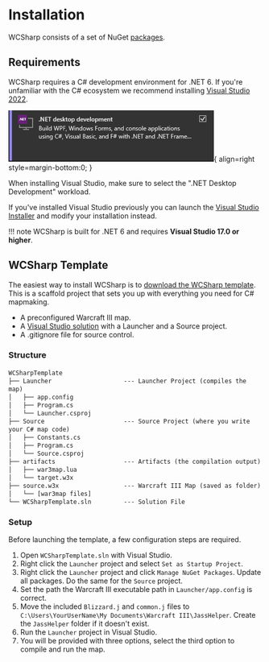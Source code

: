 # Installation

WCSharp consists of a set of NuGet [packages](https://www.nuget.org/profiles/Orden).

## Requirements

WCSharp requires a C# development environment for .NET 6. If you're unfamiliar with the C# ecosystem we recommend installing [Visual Studio 2022](https://visualstudio.microsoft.com/vs/).

![.NET Desktop Development selection in Visual Studio Installer](assets/images/vs-workload.png){ align=right style=margin-bottom:0; }

When installing Visual Studio, make sure to select the ".NET Desktop Development" workload.

If you've installed Visual Studio previously you can launch the [Visual Studio Installer](https://learn.microsoft.com/en-us/visualstudio/install/modify-visual-studio) and modify your installation instead.

!!! note
    WCSharp is built for .NET 6 and requires **Visual Studio 17.0 or higher**.

## WCSharp Template

The easiest way to install WCSharp is to [download the WCSharp template](https://github.com/Orden4/WCSharp/wiki/WCSharp-template). This is a scaffold project that sets you up with everything you need for C# mapmaking.

- A preconfigured Warcraft III map.
- A [Visual Studio solution](https://learn.microsoft.com/en-us/visualstudio/get-started/tutorial-projects-solutions) with a Launcher and a Source project.
- A .gitignore file for source control.

### Structure

```
WCSharpTemplate
├── Launcher                    --- Launcher Project (compiles the map)
│   ├── app.config
│   ├── Program.cs
│   └── Launcher.csproj
├── Source                      --- Source Project (where you write your C# map code)
│   ├── Constants.cs
│   ├── Program.cs
│   └── Source.csproj
├── artifacts                   --- Artifacts (the compilation output)
│   ├── war3map.lua
│   └── target.w3x
├── source.w3x                  --- Warcraft III Map (saved as folder)
│   └── [war3map files]
└── WCSharpTemplate.sln         --- Solution File
```

### Setup

Before launching the template, a few configuration steps are required.

1. Open `WCSharpTemplate.sln` with Visual Studio.
2. Right click the `Launcher` project and select `Set as Startup Project`.
3. Right click the `Launcher` project and click `Manage NuGet Packages`. Update all packages. Do the same for the `Source` project.
4. Set the path the Warcraft III executable path in `Launcher/app.config` is correct.
5. Move the included `Blizzard.j` and `common.j` files to `C:\Users\YourUserName\My Documents\Warcraft III\JassHelper`. Create the `JassHelper` folder if it doesn't exist.
6. Run the `Launcher` project in Visual Studio.
7. You will be provided with three options, select the third option to compile and run the map.